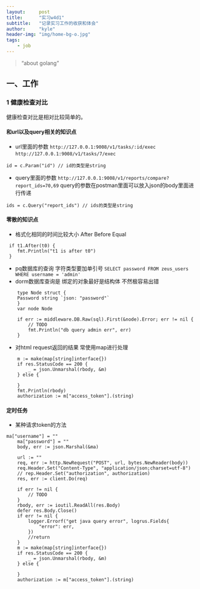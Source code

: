 ```yaml
---
layout:     post
title:      "实习w4d1"
subtitle:   "记录实习工作的收获和体会"
author:     "kyle"
header-img: "img/home-bg-o.jpg"
tags:
    - job
---
```


> “about golang”

## 一、工作
### 1 健康检查对比
健康检查对比是相对比较简单的。
####  和url以及query相关的知识点
- url里面的参数 `http://127.0.0.1:9008/v1/tasks/:id/exec`
`http://127.0.0.1:9008/v1/tasks/7/exec`
```
id = c.Param("id") // id的类型是string
```
- query里面的参数 `http://127.0.0.1:9008/v1/reports/compare?report_ids=70,69`
query的参数在postman里面可以放入json的body里面进行传递
```
ids = c.Query("report_ids") // ids的类型是string
```

#### 零散的知识点
- 格式化相同的时间比较大小 After Before Equal
```
 if t1.After(t0) {
    fmt.Println("t1 is after t0")
 }
```
- pq数据库的查询 
字符类型要加单引号
`SELECT password FROM zeus_users WHERE username = 'admin'`
- dorm数据库查询是 绑定的对象最好是结构体 不然极容易出错
```
	type Node struct {
	Password string `json: "password"`
	}
	var node Node

	if err := middleware.DB.Raw(sql).First(&node).Error; err != nil {
		// TODO
		fmt.Println("db query admin err", err)
	}
```
- 对html request返回的结果 常使用map进行处理
```
	m := make(map[string]interface{})
	if res.StatusCode == 200 {
		_ = json.Unmarshal(rbody, &m)
	} else {

	}
	fmt.Println(rbody)
	authorization := m["access_token"].(string)
```

#### 定时任务
- 某种请求token的方法
```
ma["username"] = ""
	ma["password"] = ""
	body, err := json.Marshal(&ma)

	url := ""
	req, err := http.NewRequest("POST", url, bytes.NewReader(body))
	req.Header.Set("Content-Type", "application/json;charset=utf-8")
	// rep.Header.Set("authorization", authorization)
	res, err := client.Do(req)

	if err != nil {
		// TODO
	}
	rbody, err := ioutil.ReadAll(res.Body)
	defer res.Body.Close()
	if err != nil {
		logger.Errorf("get java query error", logrus.Fields{
			"error": err,
		})
		//return
	}
	m := make(map[string]interface{})
	if res.StatusCode == 200 {
		_ = json.Unmarshal(rbody, &m)
	} else {

	}
	authorization := m["access_token"].(string)
```